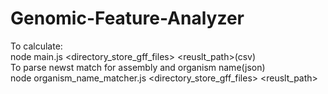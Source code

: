 # Genomic-Feature-Analyzer

To calculate:<br> 
node main.js <directory_store_gff_files> <reuslt_path>(csv)
<br>
To parse newst match for assembly and organism name(json)<br>
node organism_name_matcher.js <directory_store_gff_files> <reuslt_path>
